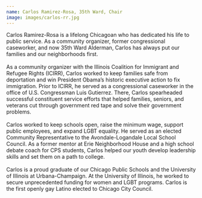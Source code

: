 ```yaml
---
name: Carlos Ramirez-Rosa, 35th Ward, Chair
image: images/carlos-rr.jpg
---
```


Carlos Ramirez-Rosa is a lifelong Chicagoan who has dedicated his life to public service. As a community organizer, former congressional caseworker, and now 35th Ward Alderman, Carlos has always put our families and our neighborhoods first.
<br/>
<br/>
As a community organizer with the Illinois Coalition for Immigrant and Refugee Rights (ICIRR), Carlos worked to keep families safe from deportation and win President Obama’s historic executive action to fix immigration. Prior to ICIRR, he served as a congressional caseworker in the office of U.S. Congressman Luis Gutierrez. There, Carlos spearheaded successful constituent service efforts that helped families, seniors, and veterans cut through government red tape and solve their government problems.
<br/>
<br/>
Carlos worked to keep schools open, raise the minimum wage, support public employees, and expand LGBT equality. He served as an elected Community Representative to the Avondale-Logandale Local School Council. As a former mentor at Erie Neighborhood House and a high school debate coach for CPS students, Carlos helped our youth develop leadership skills and set them on a path to college.
<br/>
<br/>
Carlos is a proud graduate of our Chicago Public Schools and the University of Illinois at Urbana-Champaign. At the University of Illinois, he worked to secure unprecedented funding for women and LGBT programs. Carlos is the first openly gay Latino elected to Chicago City Council.
